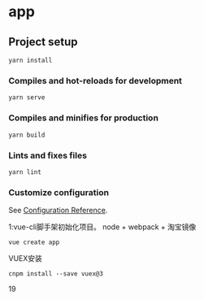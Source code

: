 # app

## Project setup
```
yarn install
```

### Compiles and hot-reloads for development
```
yarn serve
```

### Compiles and minifies for production
```
yarn build
```

### Lints and fixes files
```
yarn lint
```

### Customize configuration
See [Configuration Reference](https://cli.vuejs.org/config/).


1:vue-cli脚手架初始化项目。
node + webpack + 淘宝镜像

```
vue create app
```





VUEX安装
```
cnpm install --save vuex@3
```

19